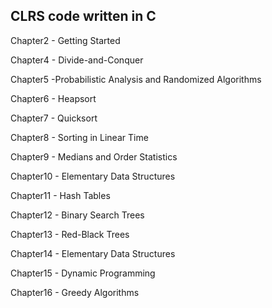 CLRS code written in C
----------------------

Chapter2 - Getting Started

Chapter4 - Divide-and-Conquer

Chapter5 -Probabilistic Analysis and Randomized Algorithms

Chapter6 - Heapsort

Chapter7 - Quicksort

Chapter8 - Sorting in Linear Time

Chapter9 - Medians and Order Statistics

Chapter10 - Elementary Data Structures

Chapter11 - Hash Tables

Chapter12 - Binary Search Trees

Chapter13 - Red-Black Trees

Chapter14 - Elementary Data Structures

Chapter15 - Dynamic Programming

Chapter16 - Greedy Algorithms
